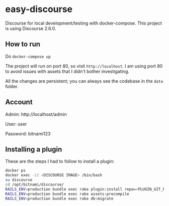 # easy-discourse

Discourse for local development/testing with docker-compose. This project is using Discourse 2.6.0.

## How to run
Do `docker-compose up`

The project will run on port 80, so visit `http://localhost`. I am using port 80 to avoid issues with assets that I didn't bother investigating.

All the changes are persistent; you can always see the codebase in the `data` folder.


## Account

Admin: http://localhost/admin


User: user

Password: bitnami123


## Installing a plugin

These are the steps I had to follow to install a plugin:

```bash
docker ps
docker exec -it <DISCOURSE IMAGE> /bin/bash
su discourse
cd /opt/bitnami/discourse/
RAILS_ENV=production bundle exec rake plugin:install repo=<PLUGIN_GIT_REPO>
RAILS_ENV=production bundle exec rake assets:precompile
RAILS_ENV=production bundle exec rake db:migrate
```
